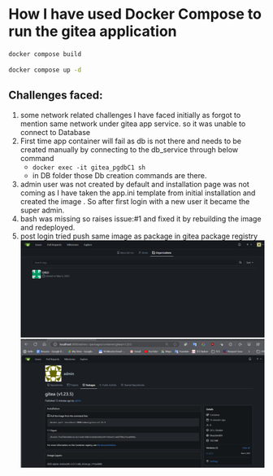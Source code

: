 # How I have used Docker Compose to run the gitea application

```sh
docker compose build
```

```sh
docker compose up -d
```

## Challenges faced:

1. some network related challenges I have faced initially as forgot to mention same network under gitea app service. so it was unable to connect to Database
1. First time app container will fail as db is not there and needs to be created manually by connecting to the db_service through below command
   - `docker exec -it gitea_pgdbC1 sh`
   - in DB folder those Db creation commands are there.
1. admin user was not created by default and installation page was not coming as I have taken the app.ini template from initial installation and created the image . So after first login with a new user it became the super admin.
1. bash was missing so raises issue:#1 and fixed it by rebuilding the image and redeployed.
1. post login tried push same image as package in gitea package registry
   ![giteaPage.png not found](giteaPage1.png)
   ![containerPkg.png not found](containerPkg.png)

